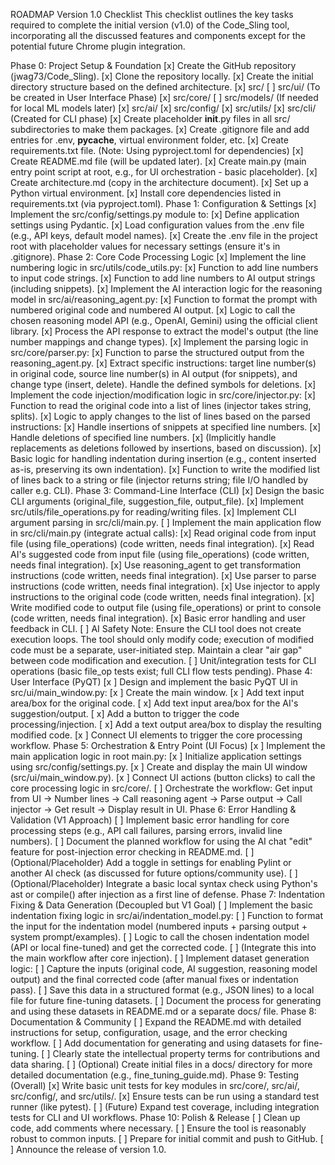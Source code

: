ROADMAP
Version 1.0 Checklist
This checklist outlines the key tasks required to complete the initial version (v1.0) of the Code_Sling tool, incorporating all the discussed features and components except for the potential future Chrome plugin integration.

Phase 0: Project Setup & Foundation
[x] Create the GitHub repository (jwag73/Code_Sling).
[x] Clone the repository locally.
[x] Create the initial directory structure based on the defined architecture.
[x] src/
[ ] src/ui/ (To be created in User Interface Phase)
[x] src/core/
[ ] src/models/ (If needed for local ML models later)
[x] src/ai/
[x] src/config/
[x] src/utils/
[x] src/cli/ (Created for CLI phase)
[x] Create placeholder __init__.py files in all src/ subdirectories to make them packages.
[x] Create .gitignore file and add entries for .env, __pycache__, virtual environment folder, etc.
[x] Create requirements.txt file. (Note: Using pyproject.toml for dependencies)
[x] Create README.md file (will be updated later).
[x] Create main.py (main entry point script at root, e.g., for UI orchestration - basic placeholder).
[x] Create architecture.md (copy in the architecture document).
[x] Set up a Python virtual environment.
[x] Install core dependencies listed in requirements.txt (via pyproject.toml).
Phase 1: Configuration & Settings
[x] Implement the src/config/settings.py module to:
[x] Define application settings using Pydantic.
[x] Load configuration values from the .env file (e.g., API keys, default model names).
[x] Create the .env file in the project root with placeholder values for necessary settings (ensure it's in .gitignore).
Phase 2: Core Code Processing Logic
[x] Implement the line numbering logic in src/utils/code_utils.py:
[x] Function to add line numbers to input code strings.
[x] Function to add line numbers to AI output strings (including snippets).
[x] Implement the AI interaction logic for the reasoning model in src/ai/reasoning_agent.py:
[x] Function to format the prompt with numbered original code and numbered AI output.
[x] Logic to call the chosen reasoning model API (e.g., OpenAI, Gemini) using the official client library.
[x] Process the API response to extract the model's output (the line number mappings and change types).
[x] Implement the parsing logic in src/core/parser.py:
[x] Function to parse the structured output from the reasoning_agent.py.
[x] Extract specific instructions: target line number(s) in original code, source line number(s) in AI output (for snippets), and change type (insert, delete). Handle the defined symbols for deletions.
[x] Implement the code injection/modification logic in src/core/injector.py:
[x] Function to read the original code into a list of lines (injector takes string, splits).
[x] Logic to apply changes to the list of lines based on the parsed instructions:
[x] Handle insertions of snippets at specified line numbers.
[x] Handle deletions of specified line numbers.
[x] (Implicitly handle replacements as deletions followed by insertions, based on discussion).
[x] Basic logic for handling indentation during insertion (e.g., content inserted as-is, preserving its own indentation).
[x] Function to write the modified list of lines back to a string or file (injector returns string; file I/O handled by caller e.g. CLI).
Phase 3: Command-Line Interface (CLI)
[x] Design the basic CLI arguments (original_file, suggestion_file, output_file).
[x] Implement src/utils/file_operations.py for reading/writing files.
[x] Implement CLI argument parsing in src/cli/main.py.
[ ] Implement the main application flow in src/cli/main.py (integrate actual calls):
[x] Read original code from input file (using file_operations) (code written, needs final integration).
[x] Read AI's suggested code from input file (using file_operations) (code written, needs final integration).
[x] Use reasoning_agent to get transformation instructions (code written, needs final integration).
[x] Use parser to parse instructions (code written, needs final integration).
[x] Use injector to apply instructions to the original code (code written, needs final integration).
[x] Write modified code to output file (using file_operations) or print to console (code written, needs final integration).
[x] Basic error handling and user feedback in CLI.
[ ] AI Safety Note: Ensure the CLI tool does not create execution loops. The tool should only modify code; execution of modified code must be a separate, user-initiated step. Maintain a clear "air gap" between code modification and execution.
[ ] Unit/integration tests for CLI operations (basic file_op tests exist; full CLI flow tests pending).
Phase 4: User Interface (PyQT)
[x ] Design and implement the basic PyQT UI in src/ui/main_window.py:
[x ] Create the main window.
[x ] Add text input area/box for the original code.
[ x] Add text input area/box for the AI's suggestion/output.
[ x] Add a button to trigger the code processing/injection.
[ x] Add a text output area/box to display the resulting modified code.
[x ] Connect UI elements to trigger the core processing workflow.
Phase 5: Orchestration & Entry Point (UI Focus)
[x ] Implement the main application logic in root main.py:
[x ] Initialize application settings using src/config/settings.py.
[x ] Create and display the main UI window (src/ui/main_window.py).
[x ] Connect UI actions (button clicks) to call the core processing logic in src/core/.
[ ] Orchestrate the workflow: Get input from UI -> Number lines -> Call reasoning agent -> Parse output -> Call injector -> Get result -> Display result in UI.
Phase 6: Error Handling & Validation (V1 Approach)
[ ] Implement basic error handling for core processing steps (e.g., API call failures, parsing errors, invalid line numbers).
[ ] Document the planned workflow for using the AI chat "edit" feature for post-injection error checking in README.md.
[ ] (Optional/Placeholder) Add a toggle in settings for enabling Pylint or another AI check (as discussed for future options/community use).
[ ] (Optional/Placeholder) Integrate a basic local syntax check using Python's ast or compile() after injection as a first line of defense.
Phase 7: Indentation Fixing & Data Generation (Decoupled but V1 Goal)
[ ] Implement the basic indentation fixing logic in src/ai/indentation_model.py:
[ ] Function to format the input for the indentation model (numbered inputs + parsing output + system prompt/examples).
[ ] Logic to call the chosen indentation model (API or local fine-tuned) and get the corrected code.
[ ] (Integrate this into the main workflow after core injection).
[ ] Implement dataset generation logic:
[ ] Capture the inputs (original code, AI suggestion, reasoning model output) and the final corrected code (after manual fixes or indentation pass).
[ ] Save this data in a structured format (e.g., JSON lines) to a local file for future fine-tuning datasets.
[ ] Document the process for generating and using these datasets in README.md or a separate docs/ file.
Phase 8: Documentation & Community
[ ] Expand the README.md with detailed instructions for setup, configuration, usage, and the error checking workflow.
[ ] Add documentation for generating and using datasets for fine-tuning.
[ ] Clearly state the intellectual property terms for contributions and data sharing.
[ ] (Optional) Create initial files in a docs/ directory for more detailed documentation (e.g., fine_tuning_guide.md).
Phase 9: Testing (Overall)
[x] Write basic unit tests for key modules in src/core/, src/ai/, src/config/, and src/utils/.
[x] Ensure tests can be run using a standard test runner (like pytest).
[ ] (Future) Expand test coverage, including integration tests for CLI and UI workflows.
Phase 10: Polish & Release
[ ] Clean up code, add comments where necessary.
[ ] Ensure the tool is reasonably robust to common inputs.
[ ] Prepare for initial commit and push to GitHub.
[ ] Announce the release of version 1.0.